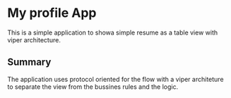 # My profile App

This is a simple application to showa simple resume as a table view with viper architecture.

## Summary
The application uses protocol oriented for the flow with a viper architeture to separate the view from the bussines rules and the logic.
